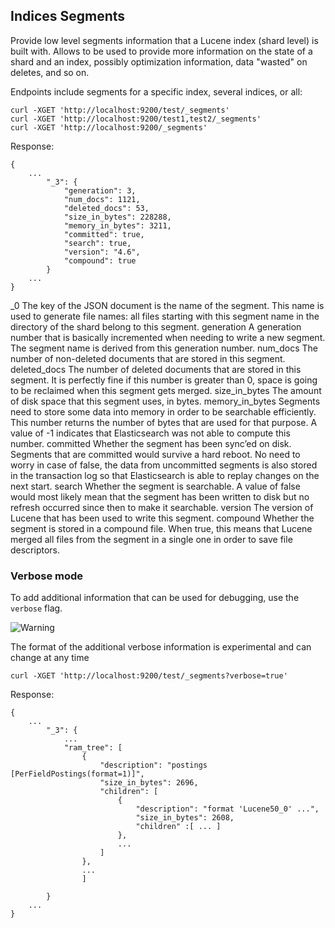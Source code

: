 ## Indices Segments

Provide low level segments information that a Lucene index (shard level) is built with. Allows to be used to provide more information on the state of a shard and an index, possibly optimization information, data "wasted" on deletes, and so on.

Endpoints include segments for a specific index, several indices, or all:
    
    
    curl -XGET 'http://localhost:9200/test/_segments'
    curl -XGET 'http://localhost:9200/test1,test2/_segments'
    curl -XGET 'http://localhost:9200/_segments'

Response:
    
    
    {
        ...
            "_3": {
                "generation": 3,
                "num_docs": 1121,
                "deleted_docs": 53,
                "size_in_bytes": 228288,
                "memory_in_bytes": 3211,
                "committed": true,
                "search": true,
                "version": "4.6",
                "compound": true
            }
        ...
    }

_0 
     The key of the JSON document is the name of the segment. This name is used to generate file names: all files starting with this segment name in the directory of the shard belong to this segment. 
generation 
     A generation number that is basically incremented when needing to write a new segment. The segment name is derived from this generation number. 
num_docs 
     The number of non-deleted documents that are stored in this segment. 
deleted_docs 
     The number of deleted documents that are stored in this segment. It is perfectly fine if this number is greater than 0, space is going to be reclaimed when this segment gets merged. 
size_in_bytes 
     The amount of disk space that this segment uses, in bytes. 
memory_in_bytes 
     Segments need to store some data into memory in order to be searchable efficiently. This number returns the number of bytes that are used for that purpose. A value of -1 indicates that Elasticsearch was not able to compute this number. 
committed 
     Whether the segment has been sync’ed on disk. Segments that are committed would survive a hard reboot. No need to worry in case of false, the data from uncommitted segments is also stored in the transaction log so that Elasticsearch is able to replay changes on the next start. 
search 
     Whether the segment is searchable. A value of false would most likely mean that the segment has been written to disk but no refresh occurred since then to make it searchable. 
version 
     The version of Lucene that has been used to write this segment. 
compound 
     Whether the segment is stored in a compound file. When true, this means that Lucene merged all files from the segment in a single one in order to save file descriptors. 

### Verbose mode

To add additional information that can be used for debugging, use the `verbose` flag.

![Warning](https://www.elastic.co/guide/en/elasticsearch/reference/current/images/icons/warning.png)

The format of the additional verbose information is experimental and can change at any time 
    
    
    curl -XGET 'http://localhost:9200/test/_segments?verbose=true'

Response:
    
    
    {
        ...
            "_3": {
                ...
                "ram_tree": [
                    {
                        "description": "postings [PerFieldPostings(format=1)]",
                        "size_in_bytes": 2696,
                        "children": [
                            {
                                "description": "format 'Lucene50_0' ...",
                                "size_in_bytes": 2608,
                                "children" :[ ... ]
                            },
                            ...
                        ]
                    },
                    ...
                    ]
    
            }
        ...
    }
